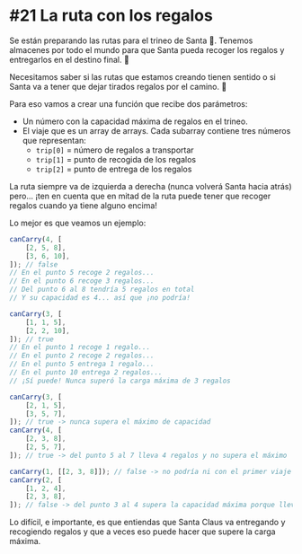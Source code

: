 # \#21 La ruta con los regalos

Se están preparando las rutas para el trineo de Santa 🎅. Tenemos almacenes por todo el mundo para que Santa pueda recoger los regalos y entregarlos en el destino final. 🎁

Necesitamos saber si las rutas que estamos creando tienen sentido o si Santa va a tener que dejar tirados regalos por el camino. 🥺

Para eso vamos a crear una función que recibe dos parámetros:

- Un número con la capacidad máxima de regalos en el trineo.
- El viaje que es un array de arrays. Cada subarray contiene tres números que representan:
  - `trip[0]` = número de regalos a transportar
  - `trip[1]` = punto de recogida de los regalos
  - `trip[2]` = punto de entrega de los regalos

La ruta siempre va de izquierda a derecha (nunca volverá Santa hacia atrás) pero... ¡ten en cuenta que en mitad de la ruta puede tener que recoger regalos cuando ya tiene alguno encima!

Lo mejor es que veamos un ejemplo:

```javascript
canCarry(4, [
	[2, 5, 8],
	[3, 6, 10],
]); // false
// En el punto 5 recoge 2 regalos...
// En el punto 6 recoge 3 regalos...
// Del punto 6 al 8 tendría 5 regalos en total
// Y su capacidad es 4... así que ¡no podría!

canCarry(3, [
	[1, 1, 5],
	[2, 2, 10],
]); // true
// En el punto 1 recoge 1 regalo...
// En el punto 2 recoge 2 regalos...
// En el punto 5 entrega 1 regalo...
// En el punto 10 entrega 2 regalos...
// ¡Sí puede! Nunca superó la carga máxima de 3 regalos

canCarry(3, [
	[2, 1, 5],
	[3, 5, 7],
]); // true -> nunca supera el máximo de capacidad
canCarry(4, [
	[2, 3, 8],
	[2, 5, 7],
]); // true -> del punto 5 al 7 lleva 4 regalos y no supera el máximo

canCarry(1, [[2, 3, 8]]); // false -> no podría ni con el primer viaje
canCarry(2, [
	[1, 2, 4],
	[2, 3, 8],
]); // false -> del punto 3 al 4 supera la capacidad máxima porque llevaría 3 regalos
```

Lo difícil, e importante, es que entiendas que Santa Claus va entregando y recogiendo regalos y que a veces eso puede hacer que supere la carga máxima.
